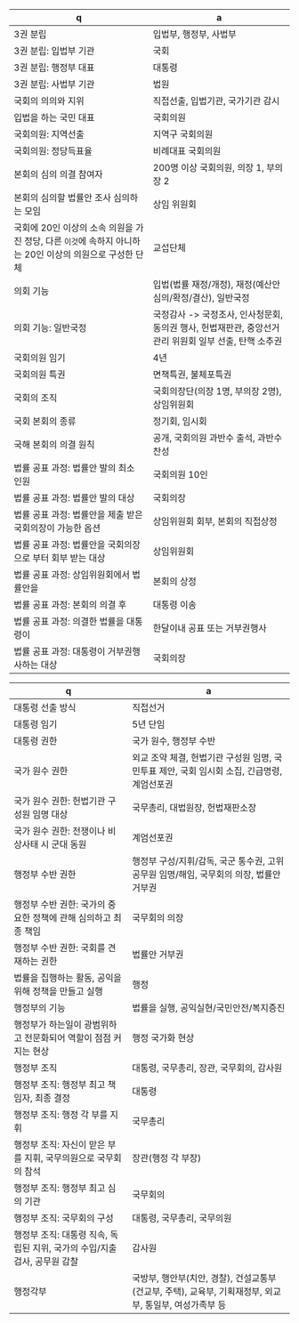 
 q  | a
--- | ---
3권 분립	| 입법부, 행정부, 사법부
3권 분립: 입법부 기관	| 국회
3권 분립: 행정부 대표	| 대통령
3권 분립: 사법부 기관	| 법원
국회의 의의와 지위	| 직접선출, 입법기관, 국가기관 감시
입법을 하는 국민 대표	| 국회의원
국회의원: 지역선출	| 지역구 국회의원
국회의원: 정당득표율	| 비례대표 국회의원
본회의 심의 의결 참여자	| 200명 이상 국회의원, 의장 1, 부의장 2
본회의 심의할 법률안 조사 심의하는 모임		| 상임 위원회
국회에 20인 이상의 소속 의원을 가진 정당, 다른 `이것`에 속하지 아니하는 20인 이상의 의원으로 구성한 단체	| 교섭단체
의회 기능	| 입법(법률 재정/개정), 재정(예산안 심의/확정/결산), 일반국정
의회 기능: 일반국정	| 국정감사 -> 국정조사, 인사청문회, 동의권 행사, 헌법재판관, 중앙선거관리 위원회 일부 선출, 탄핵 소추권
국회의원 임기	| 4년
국회의원 특권	| 면책특권, 불체포특권
국회의 조직	| 국회의장단(의장 1명, 부의장 2명), 상임위원회
국회 본회의 종류	| 정기회, 임시회
국해 본회의 의결 원칙	| 공개, 국회의원 과반수 출석, 과반수 찬성
법률 공표 과정: 법률안 발의 최소 인원	| 국회의원 10인
법률 공표 과정: 법률안 발의 대상	| 국회의장
법률 공표 과정: 법률안을 제출 받은 국회의장이 가능한 옵션	| 상임위원회 회부, 본회의 직접상정
법률 공표 과정: 법률안을 국회의장으로 부터 회부 받는 대상	| 상임위원회
법률 공표 과정: 상임위원회에서 법률안을		| 본회의 상정
법률 공표 과정: 본회의 의결 후		| 대통령 이송
법률 공표 과정: 의결한 법률을 대통령이	| 한달이내 공표 또는 거부권행사
법률 공표 과정: 대통령이 거부권행사하는 대상	| 국회의장

 q  | a
--- | ---
대통령 선출 방식	| 직접선거
대통령 임기	| 5년 단임
대통령 권한	| 국가 원수, 행정부 수반
국가 원수 권한	| 외교 조약 체결, 헌법기관 구성원 임명, 국민투표 제안, 국회 임시회 소집, 긴급명령, 계엄선포권
국가 원수 권한: 헌법기관 구성원 임명 대상	| 국무총리, 대법원장, 헌법재판소장
국가 원수 권한: 전쟁이나 비상사태 시 군대 동원	| 계엄선포권
행정부 수반 권한	| 행정부 구성/지휘/감독, 국군 통수권, 고위 공무원 임명/해임, 국무회의 의장, 법률안 거부권
행정부 수반 권한: 국가의 중요한 정책에 관해 심의하고 최종 책임	| 국무회의 의장
행정부 수반 권한: 국회를 견재하는 권한		| 법률안 거부권
법률을 집행하는 활동, 공익을 위해 정책을 만들고 실행	| 행정
행정부의 기능	| 법률을 실행, 공익실현/국민안전/복지증진
행정부가 하는일이 광범위하고 전문화되어 역할이 점점 커지는 현상		| 행정 국가화 현상
행정부 조직	| 대통령, 국무총리, 장관, 국무회의, 감사원
행정부 조직: 행정부 최고 책임자, 최종 결정	| 대통령
행정부 조직: 행정 각 부를 지휘		| 국무총리
행정부 조직: 자신이 맏은 부를 지휘, 국무의원으로 국무회의 참석	| 장관(행정 각 부장)
행정부 조직: 행정부 최고 심의 기관	| 국무회의
행정부 조직: 국무회의 구성	| 대통령, 국무총리, 국무의원
행정부 조직: 대통령 직속, 독립된 지위, 국가의 수입/지출 검사, 공무원 감찰	| 감사원
행정각부	| 국방부, 행안부(치안, 경찰), 건설교통부(건교부, 주택), 교육부, 기획재정부, 외교부, 통일부, 여성가족부 등

